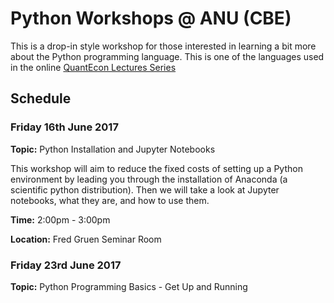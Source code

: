 # Python Workshops @ ANU (CBE)

This is a drop-in style workshop for those interested in learning a bit more
about the Python programming language. This is one of the languages used in the
online [QuantEcon Lectures Series](https://lectures.quantecon.org/)

## Schedule

### Friday 16th June 2017 

**Topic:** Python Installation and Jupyter Notebooks

This workshop will aim to reduce the fixed costs of setting up a Python
environment by leading you through the installation of Anaconda (a scientific
python distribution). Then we will take a look at Jupyter notebooks, what they
are, and how to use them. 

**Time:** 2:00pm - 3:00pm 

**Location:** Fred Gruen Seminar Room


### Friday 23rd June 2017

**Topic:** Python Programming Basics - Get Up and Running

